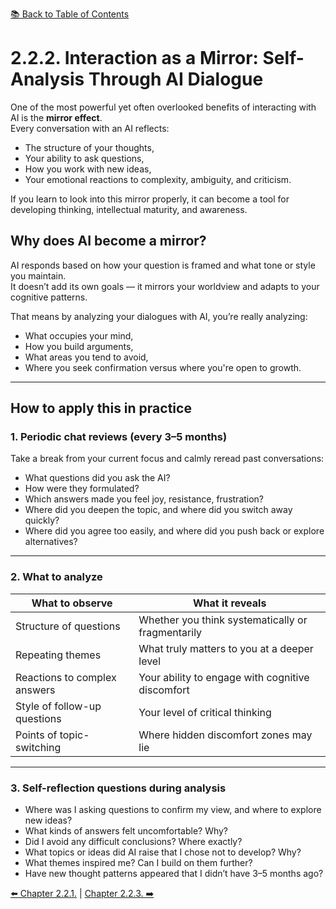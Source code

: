 [📚 Back to Table of Contents](../../README.md)

# 2.2.2. Interaction as a Mirror: Self-Analysis Through AI Dialogue

One of the most powerful yet often overlooked benefits of interacting with AI is the **mirror effect**.  
Every conversation with an AI reflects:
- The structure of your thoughts,
- Your ability to ask questions,
- How you work with new ideas,
- Your emotional reactions to complexity, ambiguity, and criticism.

If you learn to look into this mirror properly, it can become a tool for developing thinking, intellectual maturity, and awareness.

## Why does AI become a mirror?

AI responds based on how your question is framed and what tone or style you maintain.  
It doesn’t add its own goals — it mirrors your worldview and adapts to your cognitive patterns.

That means by analyzing your dialogues with AI, you’re really analyzing:
- What occupies your mind,
- How you build arguments,
- What areas you tend to avoid,
- Where you seek confirmation versus where you're open to growth.

---

## How to apply this in practice

### 1. Periodic chat reviews (every 3–5 months)

Take a break from your current focus and calmly reread past conversations:
- What questions did you ask the AI?
- How were they formulated?
- Which answers made you feel joy, resistance, frustration?
- Where did you deepen the topic, and where did you switch away quickly?
- Where did you agree too easily, and where did you push back or explore alternatives?

---

### 2. What to analyze

| What to observe             | What it reveals                                            |
|-----------------------------|-------------------------------------------------------------|
| Structure of questions       | Whether you think systematically or fragmentarily          |
| Repeating themes             | What truly matters to you at a deeper level                |
| Reactions to complex answers | Your ability to engage with cognitive discomfort           |
| Style of follow-up questions | Your level of critical thinking                            |
| Points of topic-switching    | Where hidden discomfort zones may lie                      |

---

### 3. Self-reflection questions during analysis

- Where was I asking questions to confirm my view, and where to explore new ideas?
- What kinds of answers felt uncomfortable? Why?
- Did I avoid any difficult conclusions? Where exactly?
- What topics or ideas did AI raise that I chose not to develop? Why?
- What themes inspired me? Can I build on them further?
- Have new thought patterns appeared that I didn’t have 3–5 months ago?

[⬅️ Chapter 2.2.1.](chapter221.md)  |  [Chapter 2.2.3. ➡️](chapter223.md)
